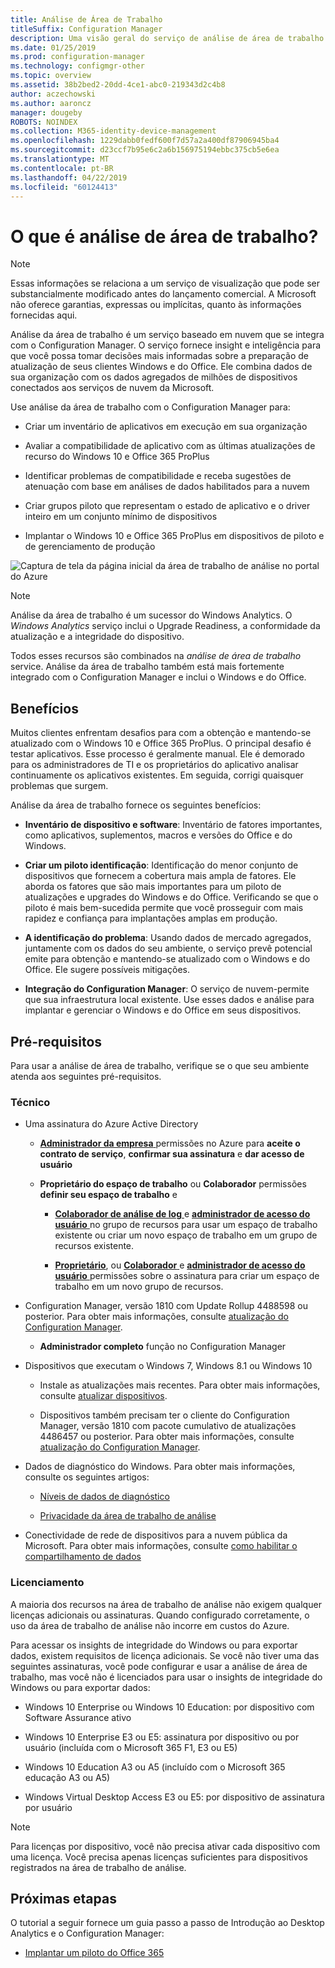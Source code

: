 ```yaml
---
title: Análise de Área de Trabalho
titleSuffix: Configuration Manager
description: Uma visão geral do serviço de análise de área de trabalho integrado com o Configuration Manager.
ms.date: 01/25/2019
ms.prod: configuration-manager
ms.technology: configmgr-other
ms.topic: overview
ms.assetid: 38b2bed2-20dd-4ce1-abc0-219343d2c4b8
author: aczechowski
ms.author: aaroncz
manager: dougeby
ROBOTS: NOINDEX
ms.collection: M365-identity-device-management
ms.openlocfilehash: 1229dabb0fedf600f7d57a2a400df87906945ba4
ms.sourcegitcommit: d23ccf7b95e6c2a6b156975194ebbc375cb5e6ea
ms.translationtype: MT
ms.contentlocale: pt-BR
ms.lasthandoff: 04/22/2019
ms.locfileid: "60124413"
---
```

# <a name="what-is-desktop-analytics"></a>O que é análise de área de trabalho?

> [!Note]  
> Essas informações se relaciona a um serviço de visualização que pode ser substancialmente modificado antes do lançamento comercial. A Microsoft não oferece garantias, expressas ou implícitas, quanto às informações fornecidas aqui.  

Análise da área de trabalho é um serviço baseado em nuvem que se integra com o Configuration Manager. O serviço fornece insight e inteligência para que você possa tomar decisões mais informadas sobre a preparação de atualização de seus clientes Windows e do Office. Ele combina dados de sua organização com os dados agregados de milhões de dispositivos conectados aos serviços de nuvem da Microsoft. 

Use análise da área de trabalho com o Configuration Manager para:  

- Criar um inventário de aplicativos em execução em sua organização  

- Avaliar a compatibilidade de aplicativo com as últimas atualizações de recurso do Windows 10 e Office 365 ProPlus  

- Identificar problemas de compatibilidade e receba sugestões de atenuação com base em análises de dados habilitados para a nuvem  

- Criar grupos piloto que representam o estado de aplicativo e o driver inteiro em um conjunto mínimo de dispositivos  

- Implantar o Windows 10 e Office 365 ProPlus em dispositivos de piloto e de gerenciamento de produção  

![Captura de tela da página inicial da área de trabalho de análise no portal do Azure](media/portal-home.png)

> [!Note]  
> Análise da área de trabalho é um sucessor do Windows Analytics. O *Windows Analytics* serviço inclui o Upgrade Readiness, a conformidade da atualização e a integridade do dispositivo. 
> 
> Todos esses recursos são combinados na *análise de área de trabalho* service. Análise da área de trabalho também está mais fortemente integrado com o Configuration Manager e inclui o Windows e do Office. 



## <a name="benefits"></a>Benefícios

Muitos clientes enfrentam desafios para com a obtenção e mantendo-se atualizado com o Windows 10 e Office 365 ProPlus. O principal desafio é testar aplicativos. Esse processo é geralmente manual. Ele é demorado para os administradores de TI e os proprietários do aplicativo analisar continuamente os aplicativos existentes. Em seguida, corrigi quaisquer problemas que surgem. 

Análise da área de trabalho fornece os seguintes benefícios:

- **Inventário de dispositivo e software**: Inventário de fatores importantes, como aplicativos, suplementos, macros e versões do Office e do Windows.  

- **Criar um piloto identificação**: Identificação do menor conjunto de dispositivos que fornecem a cobertura mais ampla de fatores. Ele aborda os fatores que são mais importantes para um piloto de atualizações e upgrades do Windows e do Office. Verificando se que o piloto é mais bem-sucedida permite que você prosseguir com mais rapidez e confiança para implantações amplas em produção.  

- **A identificação do problema**: Usando dados de mercado agregados, juntamente com os dados do seu ambiente, o serviço prevê potencial emite para obtenção e mantendo-se atualizado com o Windows e do Office. Ele sugere possíveis mitigações.  

- **Integração do Configuration Manager**: O serviço de nuvem-permite que sua infraestrutura local existente. Use esses dados e análise para implantar e gerenciar o Windows e do Office em seus dispositivos.  



## <a name="prerequisites"></a>Pré-requisitos

Para usar a análise de área de trabalho, verifique se o que seu ambiente atenda aos seguintes pré-requisitos. 


### <a name="technical"></a>Técnico

- Uma assinatura do Azure Active Directory  
    
    - [**Administrador da empresa** ](https://docs.microsoft.com/azure/active-directory/users-groups-roles/directory-assign-admin-roles#company-administrator) permissões no Azure para **aceite o contrato de serviço**, **confirmar sua assinatura** e **dar acesso de usuário** 

    - **Proprietário do espaço de trabalho** ou **Colaborador** permissões **definir seu espaço de trabalho** e  

        - [**Colaborador de análise de log** ](https://docs.microsoft.com/azure/role-based-access-control/built-in-roles#log-analytics-contributor) e [ **administrador de acesso do usuário** ](https://docs.microsoft.com/azure/role-based-access-control/built-in-roles#user-access-administrator) no grupo de recursos para usar um espaço de trabalho existente ou criar um novo espaço de trabalho em um grupo de recursos existente.

        - [**Proprietário**](https://docs.microsoft.com/azure/role-based-access-control/built-in-roles#owner), ou [ **Colaborador** ](https://docs.microsoft.com/azure/role-based-access-control/built-in-roles#contributor) e [ **administrador de acesso do usuário** ](https://docs.microsoft.com/azure/role-based-access-control/built-in-roles#user-access-administrator) permissões sobre o assinatura para criar um espaço de trabalho em um novo grupo de recursos.

- Configuration Manager, versão 1810 com Update Rollup 4488598 ou posterior. Para obter mais informações, consulte [atualização do Configuration Manager](/sccm/desktop-analytics/connect-configmgr#bkmk_hotfix).  

    - **Administrador completo** função no Configuration Manager  

- Dispositivos que executam o Windows 7, Windows 8.1 ou Windows 10  

    - Instale as atualizações mais recentes. Para obter mais informações, consulte [atualizar dispositivos](/sccm/desktop-analytics/enroll-devices#update-devices).  

    - Dispositivos também precisam ter o cliente do Configuration Manager, versão 1810 com pacote cumulativo de atualizações 4486457 ou posterior. Para obter mais informações, consulte [atualização do Configuration Manager](/sccm/desktop-analytics/connect-configmgr#bkmk_hotfix).  

- Dados de diagnóstico do Windows. Para obter mais informações, consulte os seguintes artigos:  

    - [Níveis de dados de diagnóstico](/sccm/desktop-analytics/enable-data-sharing#diagnostic-data-levels)  

    - [Privacidade da área de trabalho de análise](/sccm/desktop-analytics/privacy)  

- Conectividade de rede de dispositivos para a nuvem pública da Microsoft. Para obter mais informações, consulte [como habilitar o compartilhamento de dados](/sccm/desktop-analytics/enable-data-sharing)  


### <a name="licensing"></a>Licenciamento

A maioria dos recursos na área de trabalho de análise não exigem qualquer licenças adicionais ou assinaturas. Quando configurado corretamente, o uso da área de trabalho de análise não incorre em custos do Azure. 

Para acessar os insights de integridade do Windows ou para exportar dados, existem requisitos de licença adicionais. Se você não tiver uma das seguintes assinaturas, você pode configurar e usar a análise de área de trabalho, mas você não é licenciados para usar o insights de integridade do Windows ou para exportar dados:

- Windows 10 Enterprise ou Windows 10 Education: por dispositivo com Software Assurance ativo  

- Windows 10 Enterprise E3 ou E5: assinatura por dispositivo ou por usuário (incluída com o Microsoft 365 F1, E3 ou E5)  

- Windows 10 Education A3 ou A5 (incluído com o Microsoft 365 educação A3 ou A5)  

- Windows Virtual Desktop Access E3 ou E5: por dispositivo de assinatura por usuário  

> [!Note]  
> Para licenças por dispositivo, você não precisa ativar cada dispositivo com uma licença. Você precisa apenas licenças suficientes para dispositivos registrados na área de trabalho de análise.  


<!-- 
## Top task
> *Optional*  
> *An effective way to structure your overview article is to create an H2 for the top customer tasks and describe how the product/service helps customers with that task.*  
> *Create a new H2 for each task you list.*  
 -->



## <a name="next-steps"></a>Próximas etapas

O tutorial a seguir fornece um guia passo a passo de Introdução ao Desktop Analytics e o Configuration Manager:  

- [Implantar um piloto do Office 365](/sccm/desktop-analytics/tutorial-office-365)  

<!-- for future
- [Deploy Windows 10 to a pilot](/sccm/desktop-analytics/tutorial-windows)  
-->
